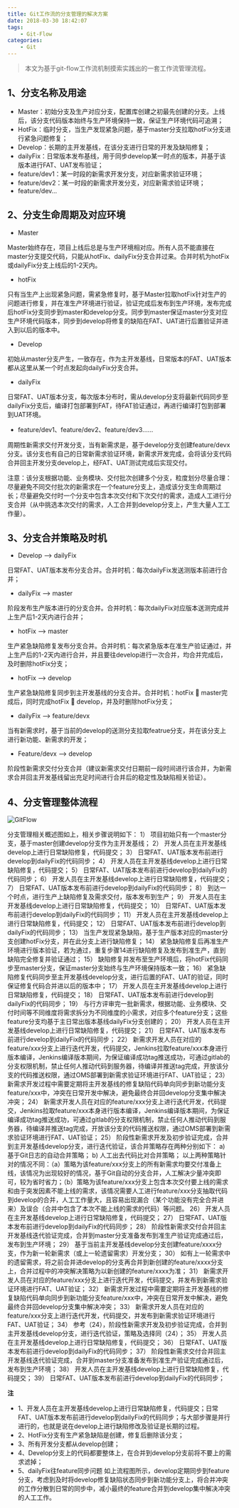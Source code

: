 ```yaml
---
title: Git工作流的分支管理的解决方案
date: 2018-03-30 18:42:07
tags:
    - Git-Flow
categories:
    - Git
---
```


> 本文为基于git-flow工作流机制摸索实践出的一套工作流管理流程。

## 1、分支名称及用途

- Master：初始分支及生产对应分支，配置库创建之初最先创建的分支。上线后，该分支代码版本始终与生产环境保持一致，保证生产环境代码可追溯；
- HotFix：临时分支，当生产发现紧急问题，基于master分支拉取hotFix分支进行紧急问题修复；
- Develop：长期的主开发基线，在该分支进行日常的开发及缺陷修复；
- dailyFix：日常版本发布基线，用于同步develop某一时点的版本，并基于该版本进行FAT、UAT发布验证；
- feature/dev1：某一时段的新需求开发分支，对应新需求验证环境；
- feature/dev2：某一时段的新需求开发分支，对应新需求验证环境；
- feature/dev…

## 2、分支生命周期及对应环境

- Master

Master始终存在，项目上线后总是与生产环境相对应。所有人员不能直接在master分支提交代码，只能从hotFix、dailyFix分支合并过来。合并时机为hotFix或dailyFix分支上线后的1-2天内。

- hotFix

只有当生产上出现紧急问题，需紧急修复时，基于Master拉取hotFix针对生产的问题进行修复，并在准生产环境进行验证，验证完成后发布到生产环境，发布完成后hotFix分支同步到master和develop分支。同步到master保证master分支对应生产环境代码版本，同步到develop将修复的缺陷在FAT、UAT进行后置验证并进入到以后的版本中。

- Develop

初始从master分支产生，一致存在，作为主开发基线，日常版本的FAT、UAT版本都从这里从某一个时点发起向dailyFix分支合并。

- dailyFix

日常FAT、UAT版本分支，每次版本分布时，需从develop分支将最新代码同步至dailyFix分支后，编译打包部署到FAT，待FAT验证通过，再进行编译打包到部署到UAT环境。

- feature/dev1、feature/dev2、feature/dev3……

周期性新需求交付开发分支，当有新需求是，基于develop分支创建feature/devx分支。该分支也有自己的日常新需求验证环境，新需求开发完成，会将该分支代码合并回主开发分支develop上，经FAT、UAT测试完成后实现交付。

注意：该分支根据功能、业务模块、交付批次创建多个分支，粒度划分尽量合理：尽量避免不同交付批次的新需求在一个feature分支上，造成该分支生命周期过长；尽量避免交付时一个分支中包含本次交付和下次交付的需求，造成人工进行分支合并（从中挑选本次交付的需求，人工合并到develop分支上，产生大量人工工作量）。

## 3、分支合并策略及时机

- Develop --> dailyFix

日常FAT、UAT版本发布分支合并。合并时机：每次dailyFix发送测版本前进行合并；

- dailyFix --> master

阶段发布生产版本进行的分支合并。合并时机：每次dailyFix对应版本送测完成并上生产后1-2天内进行合并；

- hotFix --> master

生产紧急缺陷修复发布分支合并。合并时机：每次紧急版本在准生产验证通过，并上生产后的1-2天内进行合并，并且要往develop进行一次合并，均合并完成后，及时删除hotFix分支；

- hotFix --> develop

生产紧急缺陷修复同步到主开发基线的分支合并。合并时机：hotFix  master完成后，同时完成hotFix  develop，并及时删除hotFix分支；

- dailyFix --> feature/devx

当有新需求时，基于当前的develop的送测分支拉取featrue分支，并在该分支上进行新功能、新需求的开发；

- Feature/devx --> develop

阶段性新需求交付分支合并（建议新需求交付日期前一段时间进行该合并，为新需求合并回主开发基线留出充足时间进行合并后的稳定性及缺陷相关验证）。

## 4、分支管理整体流程

![GitFlow](http://ojb3rwhk6.bkt.clouddn.com/%E9%A1%B9%E7%9B%AE%E7%8E%B0%E5%9C%BAGit%E5%B7%A5%E4%BD%9C%E6%B5%81%E7%A8%8B%E6%97%B6%E5%BA%8F%E5%9B%BE.png)

分支管理相关概述图如上，相关步骤说明如下：
1）	项目初始只有一个master分支，基于master创建develop分支作为主开发基线；
2）	开发人员在主开发基线develop上进行日常缺陷修复，代码提交；
3）	日常FAT、UAT版本发布前进行develop到dailyFix的代码同步；
4）	开发人员在主开发基线develop上进行日常缺陷修复，代码提交；
5）	日常FAT、UAT版本发布前进行develop到dailyFix的代码同步；
6）	开发人员在主开发基线develop上进行日常缺陷修复，代码提交；
7）	日常FAT、UAT版本发布前进行develop到dailyFix的代码同步；
8）	到达一个时点，进行生产上缺陷修复及需求交付，版本发布到生产；
9）	开发人员在主开发基线develop上进行日常缺陷修复，代码提交；
10）	日常FAT、UAT版本发布前进行develop到dailyFix的代码同步；
11）	开发人员在主开发基线develop上进行日常缺陷修复，代码提交；
12）	日常FAT、UAT版本发布前进行develop到dailyFix的代码同步；
13）	当生产发现紧急缺陷，基于生产版本对应的master分支创建hotFix分支，并在此分支上进行缺陷修复；
14）	紧急缺陷修复后再准生产环境进行版本验证，若为通过，重复步骤14进行缺陷修复及发布到准生产，直到缺陷完全修复并验证通过；
15）	缺陷修复并发布至生产环境后，将hotFix代码同步至master分支，保证master分支始终与生产环境保持版本一致；
16）	紧急缺陷修复代码同步至主开发基线develop分支，进行后置的FAT、UAT的验证，同时保证修复代码合并进以后的版本中；
17）	开发人员在主开发基线develop上进行日常缺陷修复，代码提交；
18）	日常FAT、UAT版本发布前进行develop到dailyFix的代码同步；
19）	与行方评审完一批新需求，根据功能、业务模块、交付时间等不同维度将需求拆分为不同维度的小需求，对应多个feature分支；这些feature分支均基于主日常出版本基线dailyFix分支创建的；
20）	开发人员在主开发基线develop上进行日常缺陷修复，代码提交；
21）	日常FAT、UAT版本发布前进行develop到dailyFix的代码同步；
22）	新需求开发人员在对应的feature/xxx分支上进行迭代开发，代码提交，Jenkins拉取feature/xxx本身进行版本编译，Jenkins编译版本期间，为保证编译成功tag推送成功，可通过gitlab的分支权限机制，禁止任何人推动代码到服务器，待编译并推送tag完成，开放该分支的代码推送权限，通过OMS部署到新需求验证环境进行FAT、UAT验证；
23）	新需求开发过程中需要定期将主开发基线的修复缺陷代码单向同步到新功能分支feature/xxx中，冲突在日常开发中解决，避免最终合并回develop分支集中解决冲突；
24）	新需求开发人员在对应的feature/xxx分支上进行迭代开发，代码提交，Jenkins拉取feature/xxx本身进行版本编译，Jenkins编译版本期间，为保证编译成功tag推送成功，可通过gitlab的分支权限机制，禁止任何人推动代码到服务器，待编译并推送tag完成，开放该分支的代码推送权限，通过OMS部署到新需求验证环境进行FAT、UAT验证；
25）	阶段性新需求开发及初步验证完成，合并到主开发基线develop分支，进行迭代验证，该合并策略存在两种分别如下：
a)	基于Git日志的自动合并策略；
b)	人工出去代码比对合并策略；
以上两种策略针对的情况不同：（a）策略为该feature/xxx分支上的所有新需求均要交付准备上线，该情况为出现较好的情况，基于Git自动的分支合并，人工解决少量冲突即可，较为省时省力；（b）策略为该feature/xxx分支上包含本次交付要上线的需求和由于突发因素不能上线的需求，该情况需要人工进行feature/xxx分支抽取代码到develop的合并，人工工作量大，且容易出现漏合（某个功能没有完全合并进来）及误合（合并中包含了本次不能上线的需求的代码）等问题。
26）	开发人员在主开发基线develop上进行日常缺陷修复，代码提交；
27）	日常FAT、UAT版本发布前进行develop到dailyFix的代码同步；
28）	阶段性新需求交付合并回主开发基线迭代验证完成，合并到master分支准备发布到准生产验证完成通过后，发布到生产环境；
29）	基于当前主开发基线develop分支创建feature/xxxx分支，作为新一轮新需求（或上一轮遗留需求）开发分支；
30）	如有上一轮需求中的遗留需求，将之前合并进develop的分支再合并到新创建的feature/xxxx分支上，合并过程中的冲突解决策略为以新创建的feature/xxxx为准；
31）	新需求开发人员在对应的feature/xxx分支上进行迭代开发，代码提交，并发布到新需求验证环境进行FAT、UAT验证；
32）	新需求开发过程中需要定期将主开发基线的修复缺陷代码单向同步到新功能分支feature/xxx中，冲突在日常开发中解决，避免最终合并回develop分支集中解决冲突；
33）	新需求开发人员在对应的feature/xxx分支上进行迭代开发，代码提交，并发布到新需求验证环境进行FAT、UAT验证；
34）	参考（24），阶段性新需求开发及初步验证完成，合并到主开发基线develop分支，进行迭代验证，策略及选择同（24）；
35）	开发人员在主开发基线develop上进行日常缺陷修复，代码提交；
36）	日常FAT、UAT版本发布前进行develop到dailyFix的代码同步；
37）	阶段性新需求交付合并回主开发基线迭代验证完成，合并到master分支准备发布到准生产验证完成通过后，发布到生产环境；
38）	开发人员在主开发基线develop上进行日常缺陷修复，代码提交；
39）	日常FAT、UAT版本发布前进行develop到dailyFix的代码同步；

**注**

- 1、开发人员在主开发基线develop上进行日常缺陷修复，代码提交；日常FAT、UAT版本发布前进行develop到dailyFix的代码同步；与大部步骤是并行进行的，也就是说在develop上进行缺陷修改及验证是长期的过程。
- 2、HotFix分支有生产紧急缺陷是创建，修复后删除该分支；
- 3、所有开发分支都从develop创建；
- 4、Develop分支上的代码都要整体上，在合并到develop分支前将不要上的需求滤掉；
- 5、dailyFix往feature同步问题
如上流程图所示，develop定期同步到feature分支，考虑到及时将develop修复缺陷状态同步到新功能分支上，将合并冲突的工作分散到日常的同步中，减小最终的feature合并到develop集中解决冲突的人工工作。
